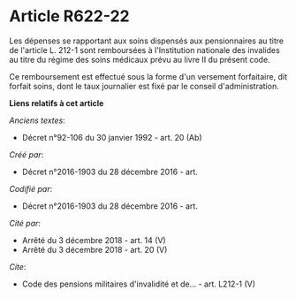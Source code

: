 # Article R622-22

Les dépenses se rapportant aux soins dispensés aux pensionnaires au titre de l'article L. 212-1 sont remboursées à
l'Institution nationale des invalides au titre du régime des soins médicaux prévu au livre II du présent code.

Ce remboursement est effectué sous la forme d'un versement forfaitaire, dit forfait soins, dont le taux journalier est fixé
par le conseil d'administration.

**Liens relatifs à cet article**

_Anciens textes_:

  - Décret n°92-106 du 30 janvier 1992 - art. 20 (Ab)

_Créé par_:

  - Décret n°2016-1903 du 28 décembre 2016 - art.

_Codifié par_:

  - Décret n°2016-1903 du 28 décembre 2016 - art.

_Cité par_:

  - Arrêté du 3 décembre 2018 - art. 14 (V)
  - Arrêté du 3 décembre 2018 - art. 20 (V)

_Cite_:

  - Code des pensions militaires d'invalidité et de... - art. L212-1 (V)
